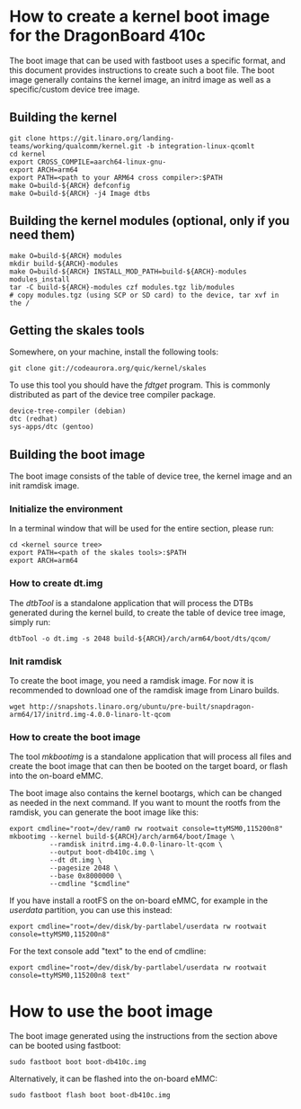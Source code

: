 
# How to create a kernel boot image for the DragonBoard 410c

The boot image that can be used with fastboot uses a specific format, and this document provides instructions to create such a boot file. The boot image generally contains the kernel image, an initrd image as well as a specific/custom device tree image.

## Building the kernel

    git clone https://git.linaro.org/landing-teams/working/qualcomm/kernel.git -b integration-linux-qcomlt
    cd kernel
    export CROSS_COMPILE=aarch64-linux-gnu-
    export ARCH=arm64
    export PATH=<path to your ARM64 cross compiler>:$PATH
    make O=build-${ARCH} defconfig
    make O=build-${ARCH} -j4 Image dtbs

## Building the kernel modules (optional, only if you need them)
    make O=build-${ARCH} modules
    mkdir build-${ARCH}-modules
    make O=build-${ARCH} INSTALL_MOD_PATH=build-${ARCH}-modules modules_install
    tar -C build-${ARCH}-modules czf modules.tgz lib/modules
    # copy modules.tgz (using SCP or SD card) to the device, tar xvf in the /

## Getting the skales tools

Somewhere, on your machine, install the following tools:

    git clone git://codeaurora.org/quic/kernel/skales 

To use this tool you should have the _fdtget_ program. This is commonly distributed as part of the device tree compiler package.

    device-tree-compiler (debian)
    dtc (redhat)
    sys-apps/dtc (gentoo)


## Building the boot image

The boot image consists of the table of device tree, the kernel image and an init ramdisk image.

### Initialize the environment

In a terminal window that will be used for the entire section, please run:

    cd <kernel source tree>
    export PATH=<path of the skales tools>:$PATH
    export ARCH=arm64

### How to create dt.img

The _dtbTool_ is a standalone application that will process the DTBs generated during the kernel build, to create the table of device tree image, simply run:

    dtbTool -o dt.img -s 2048 build-${ARCH}/arch/arm64/boot/dts/qcom/

### Init ramdisk

To create the boot image, you need a ramdisk image. For now it is recommended to download one of the ramdisk image from Linaro builds.

    wget http://snapshots.linaro.org/ubuntu/pre-built/snapdragon-arm64/17/initrd.img-4.0.0-linaro-lt-qcom

### How to create the boot image

The tool _mkbootimg_ is a standalone application that will process all files and create the boot image that can then be booted on the target board, or flash into the on-board eMMC.

The boot image also contains the kernel bootargs, which can be changed as needed in the next command. If you want to mount the rootfs from the ramdisk, you can generate the boot image like this:

    export cmdline="root=/dev/ram0 rw rootwait console=ttyMSM0,115200n8"
    mkbootimg --kernel build-${ARCH}/arch/arm64/boot/Image \
              --ramdisk initrd.img-4.0.0-linaro-lt-qcom \
              --output boot-db410c.img \
              --dt dt.img \
              --pagesize 2048 \
              --base 0x8000000 \
              --cmdline "$cmdline"

If you have install a rootFS on the on-board eMMC, for example in the _userdata_ partition, you can use this instead:

    export cmdline="root=/dev/disk/by-partlabel/userdata rw rootwait console=ttyMSM0,115200n8"

For the text console add "text" to the end of cmdline:

    export cmdline="root=/dev/disk/by-partlabel/userdata rw rootwait console=ttyMSM0,115200n8 text"

# How to use the boot image

The boot image generated using the instructions from the section above can be booted using fastboot:

    sudo fastboot boot boot-db410c.img

Alternatively, it can be flashed into the on-board eMMC:

    sudo fastboot flash boot boot-db410c.img